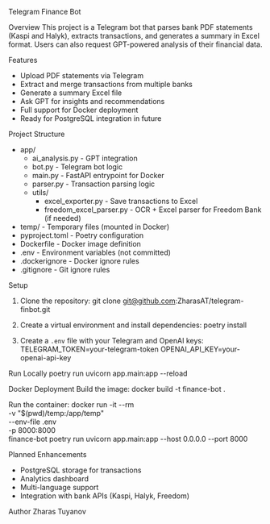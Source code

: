 Telegram Finance Bot

Overview
This project is a Telegram bot that parses bank PDF statements (Kaspi and Halyk), extracts transactions, and generates a summary in Excel format. Users can also request GPT-powered analysis of their financial data.

Features
- Upload PDF statements via Telegram
- Extract and merge transactions from multiple banks
- Generate a summary Excel file
- Ask GPT for insights and recommendations
- Full support for Docker deployment
- Ready for PostgreSQL integration in future

Project Structure
- app/
    - ai_analysis.py         - GPT integration
    - bot.py                 - Telegram bot logic
    - main.py                - FastAPI entrypoint for Docker
    - parser.py              - Transaction parsing logic
    - utils/
        - excel_exporter.py  - Save transactions to Excel
        - freedom_excel_parser.py - OCR + Excel parser for Freedom Bank (if needed)
- temp/                      - Temporary files (mounted in Docker)
- pyproject.toml            - Poetry configuration
- Dockerfile                - Docker image definition
- .env                      - Environment variables (not committed)
- .dockerignore             - Docker ignore rules
- .gitignore                - Git ignore rules

Setup
1. Clone the repository:
   git clone git@github.com:ZharasAT/telegram-finbot.git

2. Create a virtual environment and install dependencies:
   poetry install

3. Create a `.env` file with your Telegram and OpenAI keys:
   TELEGRAM_TOKEN=your-telegram-token
   OPENAI_API_KEY=your-openai-api-key

Run Locally
poetry run uvicorn app.main:app --reload

Docker Deployment
Build the image:
docker build -t finance-bot .

Run the container:
docker run -it --rm \
  -v "$(pwd)/temp:/app/temp" \
  --env-file .env \
  -p 8000:8000 \
  finance-bot poetry run uvicorn app.main:app --host 0.0.0.0 --port 8000

Planned Enhancements
- PostgreSQL storage for transactions
- Analytics dashboard
- Multi-language support
- Integration with bank APIs (Kaspi, Halyk, Freedom)

Author
Zharas Tuyanov
